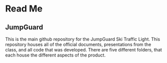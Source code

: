 # Read Me

## JumpGuard

This is the main github repository for the JumpGuard Ski Traffic Light. This repository houses all of the official documents, presentations from the class, and all code that was developed. There are five different folders, that each house the different aspects of the product. 
